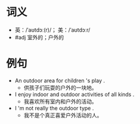# 词义
- 英：/ˈaʊtdɔː(r)/； 美：/ˈaʊtdɔːr/
- #adj 室外的；户外的
# 例句
- An outdoor area for children 's play .
	- 供孩子们玩耍的户外的一块地。
- I enjoy indoor and outdoor activities of all kinds .
	- 我喜欢所有室内和户外的活动。
- I 'm not really the outdoor type .
	- 我不是个真正喜爱户外活动的人。
